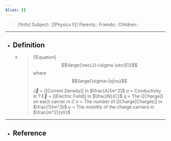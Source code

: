 ```yaml
---
Alias: []
---
```

> [!Info]
> Subject:: [[Physics II]]
> Parents:: 
> Friends:: 
> Children:: 
---
- ## Definition
	- > [!Equation]
	  > $$\large{\vec{J}=\sigma \vec{E}}$$
	  > where
	  > $$\large{\sigma=|q|nu}$$
	  > 
	  > $\vec{J}$ = [[Current Density]] in $\frac{A}{m^2}$
	  > $\sigma$ = Conductivity in $?$
	  > $\vec{E}$ = [[Electric Field]] in $\frac{N}{C}$
	  > $q$ = The [[Charge]] on each carrier in $C$
	  > $n$ = The number of [[Charge|Charges]] in $\frac{1}{m^3}$
	  > $u$ = The mobility of the charge carriers in $\frac{m^2}{sV}$
---
- ## Reference